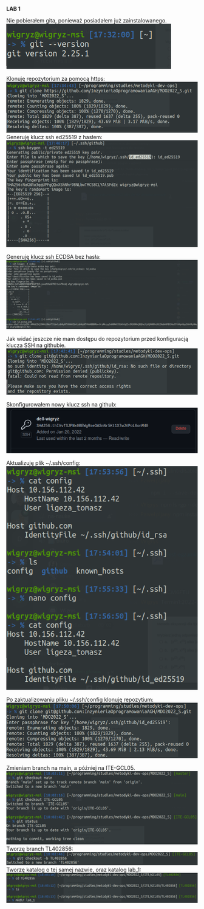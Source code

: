 **LAB 1**

Nie pobierałem gita, ponieważ posiadałem już zainstalowanego.
![1bdefea666228c5f52474af3d3a202d3.png](_resources/1bdefea666228c5f52474af3d3a202d3.png)

Klonuję repozytorium za pomocą https:
![cb0c4e14fc661c1fce542a5fdc47f15f.png](_resources/cb0c4e14fc661c1fce542a5fdc47f15f.png)
Generuję klucz ssh ed25519 z hasłem:
![32dcf08603a225fe0515ce9935c3b932.png](_resources/32dcf08603a225fe0515ce9935c3b932.png)

Generuję klucz ssh ECDSA bez hasła:
![5546aeee4c6e1649e9b14303d9e33b2b.png](_resources/5546aeee4c6e1649e9b14303d9e33b2b.png)

Jak widać jeszcze nie mam dostępu do repozytorium przed konfiguracją klucza SSH na githubie.
![f4da39e188bcbd26aac1a8c6ec264056.png](_resources/f4da39e188bcbd26aac1a8c6ec264056.png)

Skonfigurowałem nowy klucz ssh na github:
![a0805b642da871eab608e2f178df02ee.png](_resources/a0805b642da871eab608e2f178df02ee.png)

Aktualizuję plik ~/.ssh/config:
![236e09501152a11fdc09059c86df2e3b.png](_resources/236e09501152a11fdc09059c86df2e3b.png)

Po zaktualizowaniu pliku ~/.ssh/config klonuję repozytium:
![36844c670673ae27deedf39c1fe6c476.png](_resources/36844c670673ae27deedf39c1fe6c476.png)

Zmieniam branch na main, a później na ITE-GCL05.
![e828f06c00ddaee101c1d4871f6cd902.png](_resources/e828f06c00ddaee101c1d4871f6cd902.png)
Tworzę branch TL402856:
![8b6abfd23588311f3ecf74402899ec99.png](_resources/8b6abfd23588311f3ecf74402899ec99.png)
Tworzę katalog o tej samej nazwie, oraz katalog lab_1:
![fe246f1f0def0381d044e485f7046b43.png](_resources/fe246f1f0def0381d044e485f7046b43.png)
